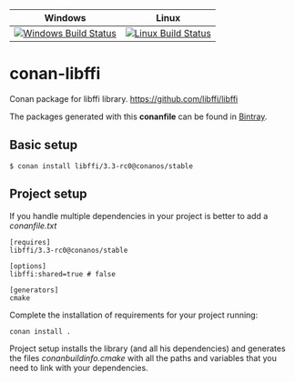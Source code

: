 | Windows | Linux |
|:------:|:------:|
| [![Windows Build Status](https://ci.appveyor.com/api/projects/status/github/conanos/libffi?svg=true)](https://ci.appveyor.com/project/Mingyiz/libffi) |[![Linux Build Status](https://api.travis-ci.org/conanos/libffi.svg)](https://travis-ci.org/conanos/libffi)|
# conan-libffi

Conan package for libffi library. https://github.com/libffi/libffi

The packages generated with this **conanfile** can be found in [Bintray](https://bintray.com/conanos/stable/libffi%3Aconanos).

## Basic setup

    $ conan install libffi/3.3-rc0@conanos/stable

## Project setup

If you handle multiple dependencies in your project is better to add a *conanfile.txt*

    [requires]
    libffi/3.3-rc0@conanos/stable

    [options]
    libffi:shared=true # false

    [generators]
    cmake

Complete the installation of requirements for your project running:</small></span>

    conan install . 

Project setup installs the library (and all his dependencies) and generates the files *conanbuildinfo.cmake* with all the 
paths and variables that you need to link with your dependencies.
